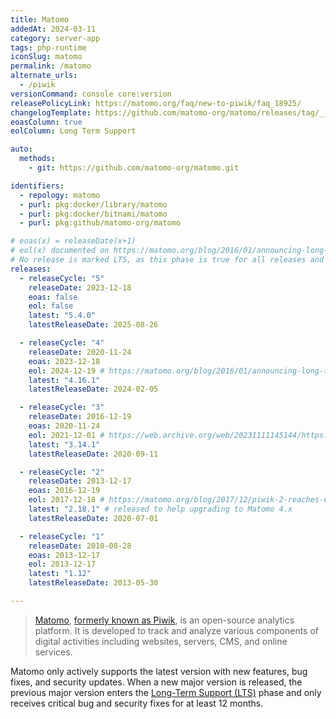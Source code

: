 ```yaml
---
title: Matomo
addedAt: 2024-03-11
category: server-app
tags: php-runtime
iconSlug: matomo
permalink: /matomo
alternate_urls:
  - /piwik
versionCommand: console core:version
releasePolicyLink: https://matomo.org/faq/new-to-piwik/faq_18925/
changelogTemplate: https://github.com/matomo-org/matomo/releases/tag/__LATEST__
eoasColumn: true
eolColumn: Long Term Support

auto:
  methods:
    - git: https://github.com/matomo-org/matomo.git

identifiers:
  - repology: matomo
  - purl: pkg:docker/library/matomo
  - purl: pkg:docker/bitnami/matomo
  - purl: pkg:github/matomo-org/matomo

# eoas(x) = releaseDate(x+1)
# eol(x) documented on https://matomo.org/blog/2016/01/announcing-long-term-support-in-matomo-the-analytics-platform-for-your-mission-critical-projects/
# No release is marked LTS, as this phase is true for all releases and is considered here as the security support phase.
releases:
  - releaseCycle: "5"
    releaseDate: 2023-12-18
    eoas: false
    eol: false
    latest: "5.4.0"
    latestReleaseDate: 2025-08-26

  - releaseCycle: "4"
    releaseDate: 2020-11-24
    eoas: 2023-12-18
    eol: 2024-12-19 # https://matomo.org/blog/2016/01/announcing-long-term-support-in-matomo-the-analytics-platform-for-your-mission-critical-projects/
    latest: "4.16.1"
    latestReleaseDate: 2024-02-05

  - releaseCycle: "3"
    releaseDate: 2016-12-19
    eoas: 2020-11-24
    eol: 2021-12-01 # https://web.archive.org/web/20231111145144/https://matomo.org/blog/2016/01/announcing-long-term-support-in-matomo-the-analytics-platform-for-your-mission-critical-projects/
    latest: "3.14.1"
    latestReleaseDate: 2020-09-11

  - releaseCycle: "2"
    releaseDate: 2013-12-17
    eoas: 2016-12-19
    eol: 2017-12-18 # https://matomo.org/blog/2017/12/piwik-2-reaches-end-life-soon-december-2017-update-now/
    latest: "2.18.1" # released to help upgrading to Matomo 4.x
    latestReleaseDate: 2020-07-01

  - releaseCycle: "1"
    releaseDate: 2010-08-28
    eoas: 2013-12-17
    eol: 2013-12-17
    latest: "1.12"
    latestReleaseDate: 2013-05-30

---
```


> [Matomo](https://matomo.org/), [formerly known as Piwik](https://matomo.org/blog/2018/01/piwik-is-now-matomo/),
> is an open-source analytics platform. It is developed to track and analyze various components of
> digital activities including websites, servers, CMS, and online services.

Matomo only actively supports the latest version with new features, bug fixes, and security updates.
When a new major version is released, the previous major version enters the [Long-Term Support
(LTS)](https://matomo.org/blog/2016/01/announcing-long-term-support-in-matomo-the-analytics-platform-for-your-mission-critical-projects/)
phase and only receives critical bug and security fixes for at least 12 months.
